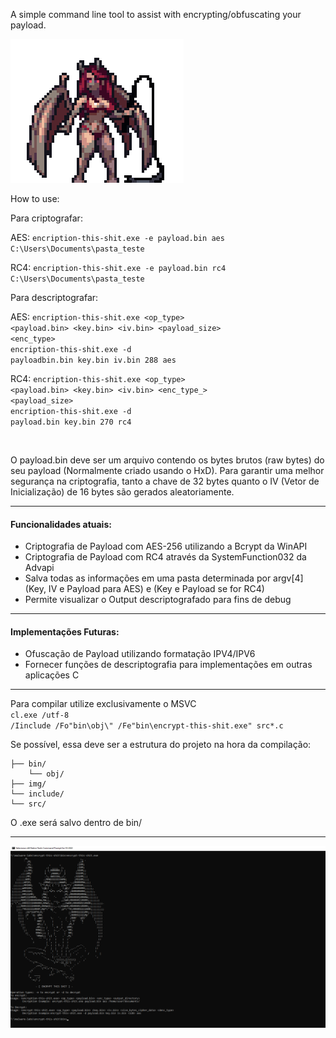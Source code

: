A simple command line tool to assist with encrypting/obfuscating your payload. 

![succubus_png](img/suc_gif.gif)

How to use:

Para criptografar:

AES:
<code>encription-this-shit.exe -e payload.bin aes C:\Users\Documents\pasta_teste</code><br>

RC4:
<code>encription-this-shit.exe -e payload.bin rc4 C:\Users\Documents\pasta_teste</code><br>

Para descriptografar:

AES:
<code>encription-this-shit.exe <op_type> <payload.bin> <key.bin> <iv.bin> <payload_size> <enc_type><br></code>
<code>encription-this-shit.exe -d payloadbin.bin key.bin iv.bin 288 aes</code>

RC4:
<code>encription-this-shit.exe <op_type> <payload.bin> <key.bin> <iv.bin> <enc_type_> <payload_size><br></code>
<code>encription-this-shit.exe -d payload.bin key.bin 270 rc4</code>

<br>

O payload.bin deve ser um arquivo contendo os bytes brutos (raw bytes) do seu payload (Normalmente criado usando o HxD). Para garantir uma melhor segurança na criptografia, tanto a chave de 32 bytes quanto o IV (Vetor de Inicialização) de 16 bytes são gerados aleatoriamente.

<hr>

#### Funcionalidades atuais:

- Criptografia de Payload com AES-256 utilizando a Bcrypt da WinAPI
- Criptografia de Payload com RC4 através da SystemFunction032 da Advapi
- Salva todas as informações em uma pasta determinada por argv[4] (Key, IV e Payload para AES) e (Key e Payload se for RC4)
- Permite visualizar o Output descriptografado para fins de debug

<hr>

#### Implementações Futuras:

- Ofuscação de Payload utilizando formatação IPV4/IPV6
- Fornecer funções de descriptografia para implementações em outras aplicações C

<hr>

Para compilar utilize exclusivamente o MSVC<br>
<code>cl.exe /utf-8 /Iinclude /Fo"bin\obj\\" /Fe"bin\encrypt-this-shit.exe" src\*.c</code>

Se possível, essa deve ser a estrutura do projeto na hora da compilação:<br>
```
├── bin/
    └── obj/
├── img/
└── include/
└── src/
```

O .exe será salvo dentro de bin/

<hr>

![usage](img/usage_screenshot.png)